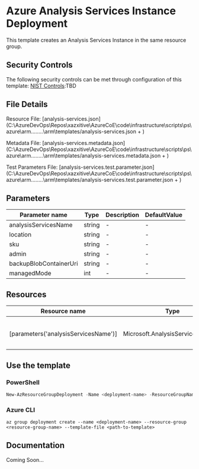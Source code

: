 # Azure Analysis Services Instance Deployment

This template creates an Analysis Services Instance in the same resource group.

## Security Controls

The following security controls can be met through configuration of this template:
      [NIST Controls](security-controls.md):TBD

## File Details

Resource File: [analysis-services.json](C:\AzureDevOps\Repos\xazxitive\AzureCoE\code\infrastructure\scripts\ps\azure\arm\..\..\..\..\arm\templates/analysis-services.json + )

Metadata File: [analysis-services.metadata.json](C:\AzureDevOps\Repos\xazxitive\AzureCoE\code\infrastructure\scripts\ps\azure\arm\..\..\..\..\arm\templates/analysis-services.metadata.json + )

Test Parameters File: [analysis-services.test.parameter.json](C:\AzureDevOps\Repos\xazxitive\AzureCoE\code\infrastructure\scripts\ps\azure\arm\..\..\..\..\arm\templates/analysis-services.test.parameter.json + )

## Parameters

Parameter name | Type | Description | DefaultValue
-------------- | ---- | ----------- | ------------
analysisServicesName | string | -           | -
location       | string | -           | -
sku            | string | -           | -
admin          | string | -           | -
backupBlobContainerUri | string | -           | -
managedMode    | int  | -           | -

## Resources

Resource name | Type | ApiVersion
------------- | ---- | ----------
              |      |
              |      |
              |      |
              |      |
[parameters('analysisServicesName')] | Microsoft.AnalysisServices/servers | 2017-08-01
              |      |
              |      |
              |      |

## Use the template

### PowerShell

```powershell
New-AzResourceGroupDeployment -Name <deployment-name> -ResourceGroupName <resource-group-name> -TemplateFile <path-to-template>
```

### Azure CLI

```text
az group deployment create --name <deployment-name> --resource-group <resource-group-name> --template-file <path-to-template>
```

## Documentation

Coming Soon...
